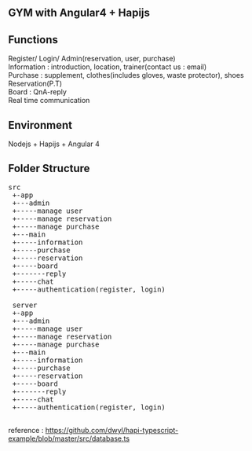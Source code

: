 ## GYM with Angular4 + Hapijs

## Functions
Register/ Login/ Admin(reservation, user, purchase)<br>
Information : introduction, location, trainer(contact us : email)<br>
Purchase : supplement, clothes(includes gloves, waste protector), shoes<br>
Reservation(P.T)<br>
Board : QnA-reply<br>
Real time communication<br>
 
 ## Environment
 
 Nodejs + Hapijs + Angular 4
 
 ## Folder Structure
 <pre>src
 +-app
 +---admin
 +-----manage user
 +-----manage reservation
 +-----manage purchase
 +---main
 +-----information
 +-----purchase
 +-----reservation
 +-----board
 +-------reply
 +-----chat
 +-----authentication(register, login)
 
 server
 +-app
 +---admin
 +-----manage user
 +-----manage reservation
 +-----manage purchase
 +---main
 +-----information
 +-----purchase
 +-----reservation
 +-----board
 +-------reply
 +-----chat
 +-----authentication(register, login)
 </pre>
 
reference : https://github.com/dwyl/hapi-typescript-example/blob/master/src/database.ts
 
